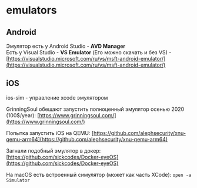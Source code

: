 # emulators

## Android

Эмулятор есть у Android Studio - **AVD Manager**\
Есть у Visual Studio - **VS Emulator** (Его можно скачать и без VS) - [https://visualstudio.microsoft.com/ru/vs/msft-android-emulator/](https://visualstudio.microsoft.com/ru/vs/msft-android-emulator/)

## iOS

ios-sim - управление xcode эмулятором

GrinningSoul обещают запустить полноценный эмулятор осенью 2020 (100$/year): [https://www.grinningsoul.com/](https://www.grinningsoul.com/)

Попытка запустить iOS на QEMU: [https://github.com/alephsecurity/xnu-qemu-arm64](https://github.com/alephsecurity/xnu-qemu-arm64)

Загнали подобный эмулятор в докер: [https://github.com/sickcodes/Docker-eyeOS](https://github.com/sickcodes/Docker-eyeOS)

На macOS есть встроенный симулятор (может как часть XCode): `open -a Simulator`



